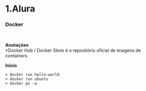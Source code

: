 # 1.Alura

### Docker
<br />

**Anotações**<br>
    *Docker Hub / Docker Store é o repositório oficial de imagens de containers.
<br />

**Início**

```
> docker run hello-world
> docker run ubuntu
> docker ps -a
```
<br />